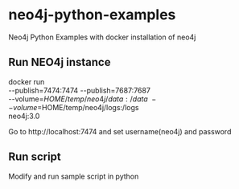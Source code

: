 # neo4j-python-examples
Neo4j Python Examples with docker installation of neo4j

## Run NEO4j instance
docker run \
    --publish=7474:7474 --publish=7687:7687 \
    --volume=$HOME/temp/neo4j/data:/data \
    --volume=$HOME/temp/neo4j/logs:/logs \
    neo4j:3.0

Go to http://localhost:7474 and set username(neo4j) and password

## Run script
Modify and run sample script in python


